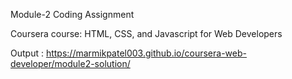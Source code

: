 Module-2 Coding Assignment

Coursera course: HTML, CSS, and Javascript for Web Developers

Output : https://marmikpatel003.github.io/coursera-web-developer/module2-solution/
